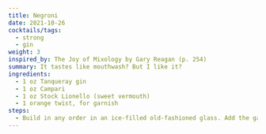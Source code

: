 ```yaml
---
title: Negroni
date: 2021-10-26
cocktails/tags:
  - strong
  - gin
weight: 3
inspired_by: The Joy of Mixology by Gary Reagan (p. 254)
summary: It tastes like mouthwash? But I like it?
ingredients:
  - 1 oz Tanqueray gin
  - 1 oz Campari
  - 1 oz Stock Lionello (sweet vermouth)
  - 1 orange twist, for garnish
steps:
  - Build in any order in an ice-filled old-fashioned glass. Add the garnish.
---
```

